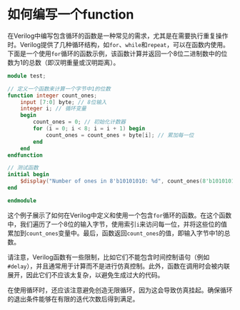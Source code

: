 # 如何编写一个function

在Verilog中编写包含循环的函数是一种常见的需求，尤其是在需要执行重复操作时。Verilog提供了几种循环结构，如`for`、`while`和`repeat`，可以在函数内使用。下面是一个使用`for`循环的函数示例，该函数计算并返回一个8位二进制数中的位数为1的总数（即汉明重量或汉明距离）。

```verilog
module test;

// 定义一个函数来计算一个字节中1的位数
function integer count_ones;
    input [7:0] byte; // 8位输入
    integer i; // 循环变量
    begin
        count_ones = 0; // 初始化计数器
        for (i = 0; i < 8; i = i + 1) begin
            count_ones = count_ones + byte[i]; // 累加每一位
        end
    end
endfunction

// 测试函数
initial begin
    $display("Number of ones in 8'b10101010: %d", count_ones(8'b10101010));
end

endmodule
```

这个例子展示了如何在Verilog中定义和使用一个包含`for`循环的函数。在这个函数中，我们遍历了一个8位的输入字节，使用索引`i`来访问每一位，并将这些位的值累加到`count_ones`变量中。最后，函数返回`count_ones`的值，即输入字节中1的总数。

请注意，Verilog函数有一些限制，比如它们不能包含时间控制语句（例如`#delay`），并且通常用于计算而不是进行仿真控制。此外，函数在调用时会被内联展开，因此它们不应该太复杂，以避免生成过大的代码。

在使用循环时，还应该注意避免创造无限循环，因为这会导致仿真挂起。确保循环的退出条件能够在有限的迭代次数后得到满足。